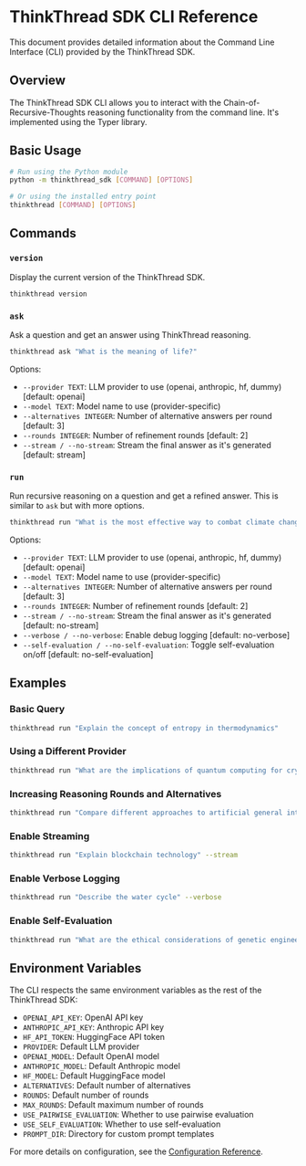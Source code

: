 # ThinkThread SDK CLI Reference

This document provides detailed information about the Command Line Interface (CLI) provided by the ThinkThread SDK.

## Overview

The ThinkThread SDK CLI allows you to interact with the Chain-of-Recursive-Thoughts reasoning functionality from the command line. It's implemented using the Typer library.

## Basic Usage

```bash
# Run using the Python module
python -m thinkthread_sdk [COMMAND] [OPTIONS]

# Or using the installed entry point
thinkthread [COMMAND] [OPTIONS]
```

## Commands

### `version`

Display the current version of the ThinkThread SDK.

```bash
thinkthread version
```

### `ask`

Ask a question and get an answer using ThinkThread reasoning.

```bash
thinkthread ask "What is the meaning of life?"
```

Options:
- `--provider TEXT`: LLM provider to use (openai, anthropic, hf, dummy) [default: openai]
- `--model TEXT`: Model name to use (provider-specific)
- `--alternatives INTEGER`: Number of alternative answers per round [default: 3]
- `--rounds INTEGER`: Number of refinement rounds [default: 2]
- `--stream / --no-stream`: Stream the final answer as it's generated [default: stream]

### `run`

Run recursive reasoning on a question and get a refined answer. This is similar to `ask` but with more options.

```bash
thinkthread run "What is the most effective way to combat climate change?"
```

Options:
- `--provider TEXT`: LLM provider to use (openai, anthropic, hf, dummy) [default: openai]
- `--model TEXT`: Model name to use (provider-specific)
- `--alternatives INTEGER`: Number of alternative answers per round [default: 3]
- `--rounds INTEGER`: Number of refinement rounds [default: 2]
- `--stream / --no-stream`: Stream the final answer as it's generated [default: no-stream]
- `--verbose / --no-verbose`: Enable debug logging [default: no-verbose]
- `--self-evaluation / --no-self-evaluation`: Toggle self-evaluation on/off [default: no-self-evaluation]

## Examples

### Basic Query

```bash
thinkthread run "Explain the concept of entropy in thermodynamics"
```

### Using a Different Provider

```bash
thinkthread run "What are the implications of quantum computing for cryptography?" --provider anthropic
```

### Increasing Reasoning Rounds and Alternatives

```bash
thinkthread run "Compare different approaches to artificial general intelligence" --rounds 3 --alternatives 5
```

### Enable Streaming

```bash
thinkthread run "Explain blockchain technology" --stream
```

### Enable Verbose Logging

```bash
thinkthread run "Describe the water cycle" --verbose
```

### Enable Self-Evaluation

```bash
thinkthread run "What are the ethical considerations of genetic engineering?" --self-evaluation
```

## Environment Variables

The CLI respects the same environment variables as the rest of the ThinkThread SDK:

- `OPENAI_API_KEY`: OpenAI API key
- `ANTHROPIC_API_KEY`: Anthropic API key
- `HF_API_TOKEN`: HuggingFace API token
- `PROVIDER`: Default LLM provider
- `OPENAI_MODEL`: Default OpenAI model
- `ANTHROPIC_MODEL`: Default Anthropic model
- `HF_MODEL`: Default HuggingFace model
- `ALTERNATIVES`: Default number of alternatives
- `ROUNDS`: Default number of rounds
- `MAX_ROUNDS`: Default maximum number of rounds
- `USE_PAIRWISE_EVALUATION`: Whether to use pairwise evaluation
- `USE_SELF_EVALUATION`: Whether to use self-evaluation
- `PROMPT_DIR`: Directory for custom prompt templates

For more details on configuration, see the [Configuration Reference](configuration_reference.md).

